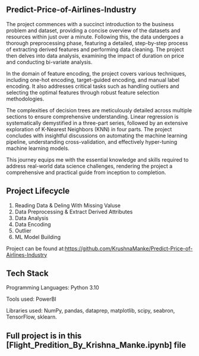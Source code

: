 ## Predict-Price-of-Airlines-Industry
 The project commences with a succinct introduction to the business problem and dataset, providing a concise overview of the datasets and resources within just over a minute. Following this, the data undergoes a thorough preprocessing phase, featuring a detailed, step-by-step process of extracting derived features and performing data cleaning. The project then delves into data analysis, examining the impact of duration on price and conducting bi-variate analysis.

  In the domain of feature encoding, the project covers various techniques, including one-hot encoding, target-guided encoding, and manual label encoding. It also addresses critical tasks such as handling outliers and selecting the optimal features through robust feature selection methodologies.

  The complexities of decision trees are meticulously detailed across multiple sections to ensure comprehensive understanding. Linear regression is systematically demystified in a three-part series, followed by an extensive exploration of K-Nearest Neighbors (KNN) in four parts. The project concludes with insightful discussions on automating the machine learning pipeline, understanding cross-validation, and effectively hyper-tuning machine learning models.

  This journey equips me with the essential knowledge and skills required to address real-world data science challenges, rendering the project a comprehensive and practical guide from inception to completion.

## Project Lifecycle

1. Reading Data & Deling With Missing Valuse
2. Data Preprocessing & Extract Derived Attributes
3. Data Analysis
4. Data Encoding
5. Outlier
6. ML Model Building
   
Project can be found at:https://github.com/KrushnaManke/Predict-Price-of-Airlines-Industry

## Tech Stack

Programming Languages: Python 3.10

Tools used: PowerBI

Libraries used: NumPy, pandas, dataprep, matplotlib, scipy, seabron, TensorFlow, sklearn. 

## Full project is in this [Flight_Predition_By_Krishna_Manke.ipynb] file
